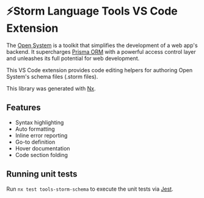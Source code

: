 <!--START_SECTION:header-section-->
<!--END_SECTION:header-section-->

# ⚡Storm Language Tools VS Code Extension

The [Open System](https://sullivanpj.github.io/open-system/) is a toolkit that simplifies the development of a web app's backend. It supercharges [Prisma ORM](https://prisma.io) with a powerful access control layer and unleashes its full potential for web development.

This VS Code extension provides code editing helpers for authoring Open System's schema files (.storm files).

This library was generated with [Nx](https://nx.dev).

## Features

- Syntax highlighting
- Auto formatting
- Inline error reporting
- Go-to definition
- Hover documentation
- Code section folding

## Running unit tests

Run `nx test tools-storm-schema` to execute the unit tests via [Jest](https://jestjs.io).

<!--START_SECTION:footer-section-->
<!--END_SECTION:footer-section-->
